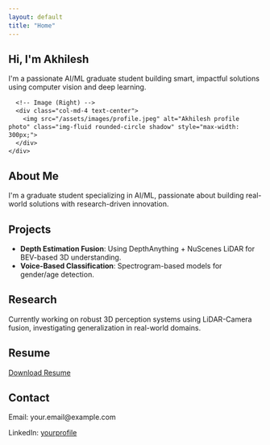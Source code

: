 ```yaml
---
layout: default
title: "Home"
---
```


<section id="intro" class="bg-body-secondary text-body">
  <div class="container py-5">
    <div class="row align-items-center">
      <!-- Text (Left) -->
      <div class="col-md-8 text-center text-md-start">
        <h1 class="display-4 fw-bold">Hi, I'm Akhilesh</h1>
        <p class="lead">I'm a passionate AI/ML graduate student building smart, impactful solutions using computer vision and deep learning.</p>
      </div>

      <!-- Image (Right) -->
      <div class="col-md-4 text-center">
        <img src="/assets/images/profile.jpeg" alt="Akhilesh profile photo" class="img-fluid rounded-circle shadow" style="max-width: 300px;">
      </div>
    </div>
  </div>
</section>

<section id="about" class="bg-body text-body">
  <div class="container py-5">
    <h2 class="text-center">About Me</h2>
    <p class="lead text-center">I'm a graduate student specializing in AI/ML, passionate about building real-world solutions with research-driven innovation.</p>
  </div>
</section>

<section id="projects" class="bg-body-secondary text-body">
  <div class="container py-5">
    <h2 class="text-center">Projects</h2>
    <ul>
      <li><strong>Depth Estimation Fusion</strong>: Using DepthAnything + NuScenes LiDAR for BEV-based 3D understanding.</li>
      <li><strong>Voice-Based Classification</strong>: Spectrogram-based models for gender/age detection.</li>
    </ul>
  </div>
</section>

<section id="research" class="bg-body text-body">
  <div class="container py-5">
    <h2 class="text-center">Research</h2>
    <p>Currently working on robust 3D perception systems using LiDAR-Camera fusion, investigating generalization in real-world domains.</p>
  </div>
</section>

<section id="resume" class="bg-body-secondary text-body">
  <div class="container text-center py-5">
    <h2>Resume</h2>
    <a href="/assets/resume.pdf" class="btn btn-primary" target="_blank">Download Resume</a>
  </div>
</section>

<section id="contact" class="bg-body text-body">
  <div class="container py-5">
    <h2 class="text-center">Contact</h2>
    <p class="text-center">Email: your.email@example.com</p>
    <p class="text-center">LinkedIn: <a href="https://www.linkedin.com/in/yourprofile" target="_blank">yourprofile</a></p>
  </div>
</section>
